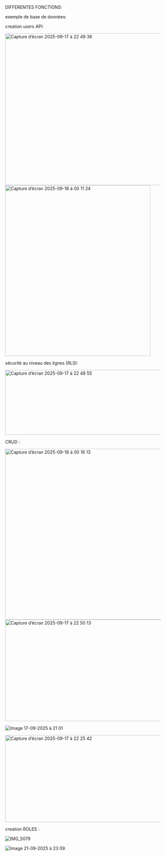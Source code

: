 DIFFERENTES FONCTIONS:


exemple de base de données:


creation users API:

<img width="849" height="489" alt="Capture d’écran 2025-09-17 à 22 49 36" src="https://github.com/user-attachments/assets/1ac7625e-a241-48c1-822c-7589706c3c4f" />





<img width="470" height="550" alt="Capture d’écran 2025-09-18 à 00 11 24" src="https://github.com/user-attachments/assets/d78b0088-b24d-4dd5-8840-f59d41253372" />




sécurité au niveau des lignes (RLS):



<img width="849" height="209" alt="Capture d’écran 2025-09-17 à 22 48 55" src="https://github.com/user-attachments/assets/1732173d-4f50-462b-81e8-e75f8a3c3beb" />




 CRUD :

 

<img width="566" height="550" alt="Capture d’écran 2025-09-18 à 00 16 13" src="https://github.com/user-attachments/assets/95c5b8cf-a27f-459c-b01c-a2a6fbf3d489" />


<img width="849" height="327" alt="Capture d’écran 2025-09-17 à 22 50 13" src="https://github.com/user-attachments/assets/991f0af8-a53a-4294-8c14-3f6165b10420" />




![Image 17-09-2025 à 21 01](https://github.com/user-attachments/assets/50113d70-cf0b-4a9a-a589-f19c698e8852)



<img width="596" height="280" alt="Capture d’écran 2025-09-17 à 22 25 42" src="https://github.com/user-attachments/assets/00157cff-c153-463c-afa5-708f1fcfef46" />

creation ROLES :

![IMG_5079](https://github.com/user-attachments/assets/46ce44a6-fe1c-4271-9801-14c84e220980)


![Image 21-09-2025 à 23 09](https://github.com/user-attachments/assets/b0c234b8-a8d5-4de7-a18e-f52fd1a807d9)






